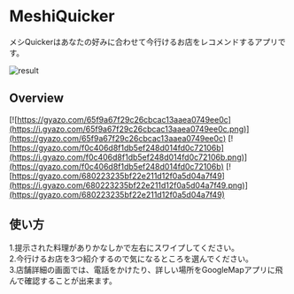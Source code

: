 # MeshiQuicker

メシQuickerはあなたの好みに合わせて今行けるお店をレコメンドするアプリです。


![result](https://github.com/HideakiTouhara/MeshiQuicker/blob/media/demo2.gif)



## Overview
[![https://gyazo.com/65f9a67f29c26cbcac13aaea0749ee0c](https://i.gyazo.com/65f9a67f29c26cbcac13aaea0749ee0c.png)](https://gyazo.com/65f9a67f29c26cbcac13aaea0749ee0c)
[![https://gyazo.com/f0c406d8f1db5ef248d014fd0c72106b](https://i.gyazo.com/f0c406d8f1db5ef248d014fd0c72106b.png)](https://gyazo.com/f0c406d8f1db5ef248d014fd0c72106b)
[![https://gyazo.com/680223235bf22e211d12f0a5d04a7f49](https://i.gyazo.com/680223235bf22e211d12f0a5d04a7f49.png)](https://gyazo.com/680223235bf22e211d12f0a5d04a7f49)


## 使い方
1.提示された料理がありかなしかで左右にスワイプしてください。<br>
2.今行けるお店を3つ紹介するので気になるところを選んでください。<br>
3.店舗詳細の画面では、電話をかけたり、詳しい場所をGoogleMapアプリに飛んで確認することが出来ます。<br>
